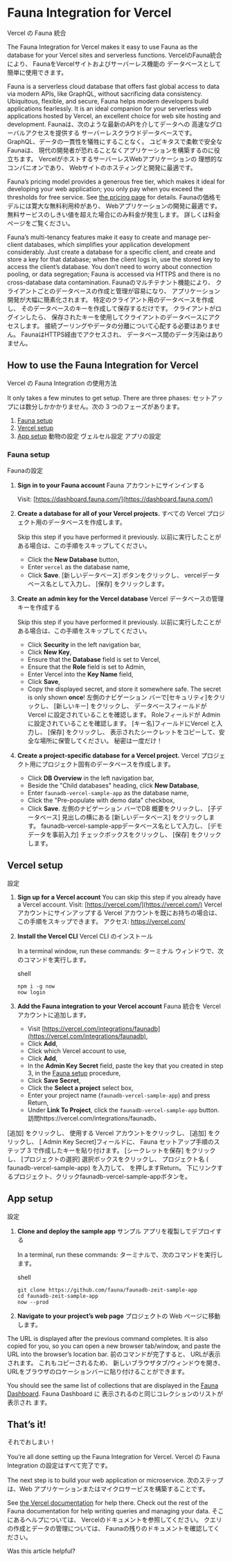 # Fauna Integration for Vercel
Vercel の Fauna 統合

The Fauna Integration for Vercel makes it easy
to use Fauna as the database
for your Vercel sites and serverless functions.
VercelのFauna統合により、
FaunaをVercelサイトおよびサーバーレス機能の
データベースとして簡単に使用できます。



Fauna is a serverless cloud database
that offers fast global access to data via modern APIs,
like GraphQL,
without sacrificing data consistency.
Ubiquitous,
flexible,
and secure,
Fauna helps modern developers build applications fearlessly.
It is an ideal companion
for your serverless web applications hosted by Vercel,
an excellent choice for web site hosting and development.
Faunaは、次のような最新のAPIを介してデータへの
高速なグローバルアクセスを提供する
サーバーレスクラウドデータベースです。
GraphQL、データの一貫性を犠牲にすることなく。
ユビキタスで柔軟で安全なFaunaは、
現代の開発者が恐れることなくアプリケーションを構築するのに役立ちます。
VercelがホストするサーバーレスWebアプリケーションの
理想的なコンパニオンであり、
Webサイトのホスティングと開発に最適です。



Fauna’s pricing model provides a generous free tier,
which makes it ideal for developing your web application;
you only pay when you exceed the thresholds for free service.
See [the pricing page](https://fauna.com/pricing) for details.
Faunaの価格モデルには寛大な無料利用枠があり、
Webアプリケーションの開発に最適です。
無料サービスのしきい値を超えた場合にのみ料金が発生します。
詳しくは料金ページをご覧ください。


Fauna’s multi-tenancy features make it easy to create and manage per-client databases,
which simplifies your application development considerably.
Just create a database for a specific client,
and create and store a key for that database;
when the client logs in,
use the stored key to access the client’s database.
You don’t need to worry about connection pooling,
or data segregation;
Fauna is accessed via HTTPS
and there is no cross-database data contamination.
Faunaのマルチテナント機能により、
クライアントごとのデータベースの作成と管理が容易になり、
アプリケーション開発が大幅に簡素化されます。
特定のクライアント用のデータベースを作成し、
そのデータベースのキーを作成して保存するだけです。
クライアントがログインしたら、
保存されたキーを使用してクライアントのデータベースにアクセスします。
接続プーリングやデータの分離について心配する必要はありません。
FaunaはHTTPS経由でアクセスされ、
データベース間のデータ汚染はありません。


## [](#how-to-use-the-fauna-integration-for-vercel)How to use the Fauna Integration for Vercel
Vercel の Fauna Integration の使用方法

It only takes a few minutes to get setup. There are three phases:
セットアップには数分しかかかりません。次の 3 つのフェーズがあります。

1.  [Fauna setup](#fauna-setup)
2.  [Vercel setup](#vercel-setup)
3.  [App setup](#app-setup)
動物の設定
ヴェルセル設定
アプリの設定

### [](#fauna-setup)Fauna setup
Faunaの設定

1.  **Sign in to your Fauna account**
Fauna アカウントにサインインする

    Visit: [https://dashboard.fauna.com/](https://dashboard.fauna.com/)

2.  **Create a database for all of your Vercel projects.**
すべての Vercel プロジェクト用のデータベースを作成します。

    Skip this step if you have performed it previously.
以前に実行したことがある場合は、この手順をスキップしてください。

    - Click the **New Database** button,
    - Enter `vercel` as the database name,
    - Click **Save**.
[新しいデータベース] ボタンをクリックし、
vercelデータベース名として入力し、
[保存] をクリックします。



3.  **Create an admin key for the Vercel database**
Vercel データベースの管理キーを作成する

    Skip this step if you have performed it previously.
以前に実行したことがある場合は、この手順をスキップしてください。

    - Click **Security** in the left navigation bar,
    - Click **New Key**,
    - Ensure that the **Database** field is set to Vercel,
    - Ensure that the **Role** field is set to Admin,
    - Enter Vercel into the **Key Name** field,
    - Click **Save**,
    - Copy the displayed secret, and store it somewhere safe.
The secret is only shown **once**!
左側のナビゲーション バーで[セキュリティ]をクリックし、
[新しいキー] をクリックし、
データベースフィールドが Vercel に設定されていることを確認します。
Roleフィールドが Admin に設定されていることを確認します。
[キー名]フィールドにVercel と入力し、
[保存] をクリックし、
表示されたシークレットをコピーして、安全な場所に保管してください。
秘密は一度だけ！

4.  **Create a project-specific database for a Vercel project.**
Vercel プロジェクト用にプロジェクト固有のデータベースを作成します。

    - Click **DB Overview** in the left navigation bar,
    - Beside the "Child databases" heading, click **New Database**,
    - Enter `faunadb-vercel-sample-app` as the database name,
    - Click the "Pre-populate with demo data" checkbox,
    - Click **Save**.
左側のナビゲーション バーでDB 概要をクリックし、
[子データベース] 見出しの横にある [新しいデータベース] をクリックします。
faunadb-vercel-sample-appデータベース名として入力し、
[デモ データを事前入力] チェックボックスをクリックし、
[保存] をクリックします。

## [](#vercel-setup)Vercel setup
設定

1.  **Sign up for a Vercel account**
    You can skip this step if you already have a Vercel account.
    Visit: [https://vercel.com/](https://vercel.com/)
Vercel アカウントにサインアップする
Vercel アカウントを既にお持ちの場合は、この手順をスキップできます。
アクセス: https://vercel.com/

2.  **Install the Vercel CLI**
Vercel CLI のインストール

    In a terminal window, run these commands:
ターミナル ウィンドウで、次のコマンドを実行します。

    shell

    ```shell
    npm i -g now
    now login
    ```

3.  **Add the Fauna integration to your Vercel account**
Fauna 統合を Vercel アカウントに追加します。

    - Visit [https://vercel.com/integrations/faunadb](https://vercel.com/integrations/faunadb),
    - Click **Add**,
    - Click which Vercel account to use,
    - Click **Add**,
    - In the **Admin Key Secret** field, paste the key that you created in step 3, in the [Fauna setup](#fauna-setup) procedure,
    - Click **Save Secret**,
    - Click the **Select a project** select box,
    - Enter your project name (`faunadb-vercel-sample-app`) and press Return,
    - Under **Link To Project**, click the `faunadb-vercel-sample-app` button.
訪問https://vercel.com/integrations/faunadb、

[追加] をクリックし、
使用する Vercel アカウントをクリックし、
[追加] をクリックし、
[ Admin Key Secret]フィールドに、
Fauna セットアップ手順のステップ 3 で作成したキーを貼り付けます。
[シークレットを保存] をクリックし、
[プロジェクトの選択] 選択ボックスをクリックし、
プロジェクト名 ( faunadb-vercel-sample-app) を入力して、 を押しますReturn。
下にリンクするプロジェクト、クリックfaunadb-vercel-sample-appボタンを。

## [](#app-setup)App setup
設定

1.  **Clone and deploy the sample app**
サンプル アプリを複製してデプロイする

    In a terminal, run these commands:
ターミナルで、次のコマンドを実行します。

    shell

    ```shell
    git clone https://github.com/fauna/faunadb-zeit-sample-app
    cd faunadb-zeit-sample-app
    now --prod
    ```

2.  **Navigate to your project’s web page**
プロジェクトの Web ページに移動します。

The URL is displayed after the previous command completes.
It is also copied for you,
so you can open a new browser tab/window,
and paste the URL into the browser’s location bar.
前のコマンドが完了すると、
URLが表示されます。
これもコピーされるため、
新しいブラウザタブ/ウィンドウを開き、
URLをブラウザのロケーションバーに貼り付けることができます。

You should see the same list of collections
that are displayed in the [Fauna Dashboard](https://dashboard.fauna.com/).
Fauna Dashboard に
表示されるのと同じコレクションのリストが表示され ます。

## [](#thats-it)That’s it!
それでおしまい！

You’re all done setting up the Fauna Integration for Vercel.
Vercel の Fauna Integration の設定はすべて完了です。

The next step is to build your web application or microservice.
次のステップは、Web アプリケーションまたはマイクロサービスを構築することです。

See [the Vercel documentation](https://vercel.com/docs) for help there.
Check out the rest of the Fauna documentation
for help writing queries and managing your data.
そこにあるヘルプについては、
Vercelのドキュメントを参照してください。
クエリの作成とデータの管理については、
Faunaの残りのドキュメントを確認してください。

Was this article helpful?

